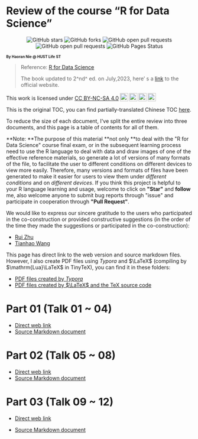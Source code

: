 # Review of the course “R for Data Science”


<center>
  <img src="https://img.shields.io/github/stars/lucas04-nhr/Review-of-R.svg" alt="GitHub stars" href="https://github.com//lucas04-nhr/Review-of-R/stargazers"/>
  <img src="https://img.shields.io/github/forks/lucas04-nhr/Review-of-R.svg" alt="GitHub forks" href="https://github.com/lucas04-nhr/Review-of-R/network/members"/>
  <img src="https://img.shields.io/github/issues-pr-raw/lucas04-nhr/Review-of-R.svg" alt="GitHub open pull requests" href="https://github.com/lucas04-nhr/Review-of-R/pulls"/>
  <img src="https://img.shields.io/github/issues-raw/lucas04-nhr/Review-of-R.svg" alt="GitHub open pull requests" href="https://github.com/lucas04-nhr/Review-of-R/issues"/>
  <img src="https://img.shields.io/github/deployments/lucas04-nhr/Review-of-R/github-pages?label=GitHub%20Pages" alt="GitHub Pages Status" href="https://github.com/lucas04-nhr/Review-of-R/deployments"/>
</center>

<font size = 1>**By Haoran Nie @ HUST Life ST**</font>

> Reference: [R for Data Science](https://r4ds.had.co.nz)
>
> The book updated to 2^nd^ ed. on July,2023, here’ s a [link](https://r4ds.hadley.nz) to the official website.

<p xmlns:cc="http://creativecommons.org/ns#" >This work is licensed under <a href="http://creativecommons.org/licenses/by-nc-sa/4.0/?ref=chooser-v1" target="_blank" rel="license noopener noreferrer" style="display:inline-block;">CC BY-NC-SA 4.0<img style="height:22px!important;margin-left:3px;vertical-align:text-bottom;" src="https://mirrors.creativecommons.org/presskit/icons/cc.svg?ref=chooser-v1"><img style="height:22px!important;margin-left:3px;vertical-align:text-bottom;" src="https://mirrors.creativecommons.org/presskit/icons/by.svg?ref=chooser-v1"><img style="height:22px!important;margin-left:3px;vertical-align:text-bottom;" src="https://mirrors.creativecommons.org/presskit/icons/nc.svg?ref=chooser-v1"><img style="height:22px!important;margin-left:3px;vertical-align:text-bottom;" src="https://mirrors.creativecommons.org/presskit/icons/sa.svg?ref=chooser-v1"></a></p>

This is the original TOC, you can find partially-translated Chinese TOC [here](./cnindex.html).

To reduce the size of each document, I've split the entire review into three documents, and this page is a table of contents for all of them.

**Note: **The purpose of this material **not only **to deal with the "R for Data Science" course final exam, or in the subsequent learning process need to use the R language to deal with data and draw images of one of the effective reference materials, so generate a lot of versions of many formats of the file, to facilitate the user to different conditions on different devices to view more easily. Therefore, many versions and formats of files have been generated to make it easier for users to view them under *different conditions* and on *different devices*. If you think this project is helpful to your R language learning and usage, welcome to click on **"Star"** and **follow** me, also welcome anyone to submit bug reports through "issue" and participate in cooperation through **"Pull Request"**. 

We would like to express our sincere gratitude to the users who participated in the co-construction or provided constructive suggestions (in the order of the time they made the suggestions or participated in the co-construction):

- [Rui Zhu](https://github.com/1508324011)
- [Tianhao Wang](https://github.com/lwstkhyl)

This page has direct link to the web version and source markdown files. However, I also create PDF files using *Typora* and $\LaTeX$ (compiling by $\mathrm{Lua}\LaTeX$  in $\mathrm{TinyTeX}$), you can find it in these folders:

- [PDF files created by *Typora*](https://github.com/Lucas04-nhr/Review-of-R/tree/main/PDF/EN)
- [PDF files created by $\LaTeX$ and the TeX source code](https://github.com/Lucas04-nhr/Review-of-R/tree/main/LaTeX/EN)

# Part 01 (Talk 01 ~ 04)

- [Direct web link](./REVIEW_01.html)
- [Source Markdown document](https://github.com/Lucas04-nhr/Review-of-R/blob/main/markdown/REVIEW_01.md)

# Part 02 (Talk 05 ~ 08)

- [Direct web link](./REVIEW_02.html)
- [Source Markdown document](https://github.com/Lucas04-nhr/Review-of-R/blob/main/markdown/REVIEW_02.md)

# Part 03 (Talk 09 ~ 12)

- [Direct web link](./REVIEW_03.html)

- [Source Markdown document](https://github.com/Lucas04-nhr/Review-of-R/blob/main/markdown/REVIEW_03.md)

	 

